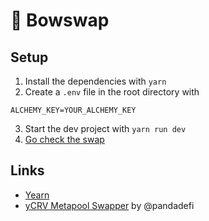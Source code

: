 # 🏹 Bowswap

## Setup  

1. Install the dependencies with `yarn`  
2. Create a `.env` file in the root directory with
```
ALCHEMY_KEY=YOUR_ALCHEMY_KEY
```  
3. Start the dev project with `yarn run dev`
4. [Go check the swap](http://localhost:3000)

## Links
- [Yearn](http://yearn.finance/) 
- [yCRV Metapool Swapper](https://github.com/pandadefi/y-crv-metapool-swapper) by @pandadefi
